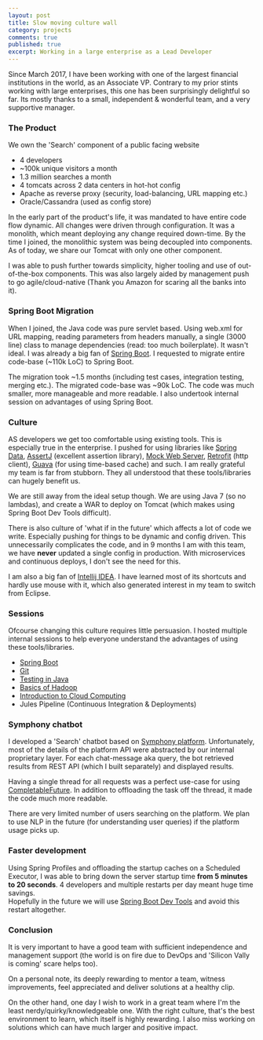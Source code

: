 ```yaml
---
layout: post
title: Slow moving culture wall
category: projects
comments: true
published: true 
excerpt: Working in a large enterprise as a Lead Developer
---
```


Since March 2017, I have been working with one of the largest financial institutions in the world, as an Associate VP.
Contrary to my prior stints working with large enterprises, this one has been surprisingly delightful so far. 
Its mostly thanks to a small, independent & wonderful team, and a very supportive manager. 

### The Product

We own the 'Search' component of a public facing website 

- 4 developers
- ~100k unique visitors a month
- 1.3 million searches a month
- 4 tomcats across 2 data centers in hot-hot config
- Apache as reverse proxy (security, load-balancing, URL mapping etc.)
- Oracle/Cassandra (used as config store)

In the early part of the product's life, it was mandated to have entire code flow dynamic. All changes were driven 
through configuration. It was a monolith, which meant deploying any change required down-time.  By the time I joined, the monolithic system was being decoupled into components. As of today, we share our Tomcat with only one other component. 

I was able to push further towards simplicity, higher tooling and use of out-of-the-box components. 
This was also largely aided by management push to go agile/cloud-native (Thank you Amazon for scaring all the banks into it).

### Spring Boot Migration

When I joined, the Java code was pure servlet based. Using web.xml for URL mapping, reading parameters from headers manually, 
 a single (3000 line) class to manage dependencies (read: too much boilerplate). It wasn't ideal. 
I was already a big fan of [Spring Boot](http://www.deepakvadgama.com/blog/spring-boot-wonders/).
I requested to migrate entire code-base (~110k LoC) to Spring Boot. 

The migration took ~1.5 months (including test cases, integration testing, merging etc.). The migrated code-base was ~90k LoC. The code was much smaller, more manageable and more readable. I also undertook internal session on advantages of using Spring Boot. 

### Culture 

AS developers we get too comfortable using existing tools. This is especially true in the enterprise. 
I pushed for using libraries like [Spring Data](http://projects.spring.io/spring-data/), 
[AssertJ](http://joel-costigliola.github.io/assertj/) (excellent assertion library), [Mock Web Server](https://github.com/square/okhttp/tree/master/mockwebserver), [Retrofit](http://square.github.io/retrofit/) (http client), [Guava](https://github.com/google/guava) (for using time-based cache) and such. 
I am really grateful my team is far from stubborn. They all understood that these tools/libraries can hugely benefit us.  

We are still away from the ideal setup though. 
We are using Java 7 (so no lambdas), and create a WAR to deploy on Tomcat (which makes using Spring Boot Dev Tools difficult). 

There is also culture of 'what if in the future' which affects a lot of code we write. Especially pushing for things to be dynamic and config driven. 
This unnecessarily complicates the code, and in 9 months I am with this team, we have **never** updated a single config in production. With microservices and continuous deploys, I don't see the need for this. 

I am also a big fan of [Intellij IDEA](https://www.jetbrains.com/idea/). I have learned most of its shortcuts and hardly use mouse with it, which also generated interest in my team to switch from Eclipse. 

### Sessions

Ofcourse changing this culture requires little persuasion. I hosted multiple internal sessions to help everyone understand the advantages of using these tools/libraries. 
 
- [Spring Boot](http://www.deepakvadgama.com/blog/spring-boot-wonders/)
- [Git](https://drive.google.com/open?id=17wuWZCs_2DIUkMrORLXIJ615t5Tht08oYim4ztM1NGc)
- [Testing in Java](https://github.com/DeepakVadgama/java-testing)
- [Basics of Hadoop](https://drive.google.com/open?id=199HgvWRtoZLoqzsuOL-hG8sm_r6vvXWB2rrl-9HdbIQ)
- [Introduction to Cloud Computing](https://drive.google.com/open?id=1FKo5EJF4XIYATJVYA6foU4gYJobgF0ICQQjVKEMGKns)
- Jules Pipeline (Continuous Integration & Deployments)

### Symphony chatbot

I developed a 'Search' chatbot based on [Symphony platform](https://symphony.com/). 
Unfortunately, most of the details of the platform API were abstracted by our internal proprietary layer.
For each chat-message aka query, the bot retrieved results from REST API (which I built separately) and displayed results.

Having a single thread for all requests was a perfect use-case for using [CompletableFuture](https://docs.oracle.com/javase/8/docs/api/java/util/concurrent/CompletableFuture.html).
In addition to offloading the task off the thread, it made the code much more readable. 

There are very limited number of users searching on the platform. We plan to use NLP in the future (for understanding user queries) if the platform usage picks up. 

### Faster development

Using Spring Profiles and offloading the startup caches on a Scheduled Executor, I was able to bring down the server startup time
**from 5 minutes to 20 seconds**. 4 developers and multiple restarts per day meant huge time savings.  
Hopefully in the future we will use [Spring Boot Dev Tools](https://docs.spring.io/spring-boot/docs/current/reference/html/using-boot-devtools.html) and avoid this restart altogether. 

### Conclusion

It is very important to have a good team with sufficient independence and management support (the world is on fire due to DevOps and 'Silicon Vally is coming' scare helps too). 

On a personal note, its deeply rewarding to mentor a team, witness improvements, feel appreciated and deliver solutions at a healthy clip. 

On the other hand, one day I wish to work in a great team where I'm the least nerdy/quirky/knowledgeable one. With the right culture, that's the best environment to learn, which itself is highly rewarding. I also miss working on solutions which can have much larger and positive impact. 
